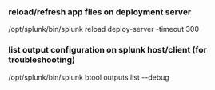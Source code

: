 ### reload/refresh app files on deployment server
/opt/splunk/bin/splunk reload deploy-server -timeout 300

### list output configuration on splunk host/client (for troubleshooting)
/opt/splunk/bin/splunk btool outputs list --debug 
